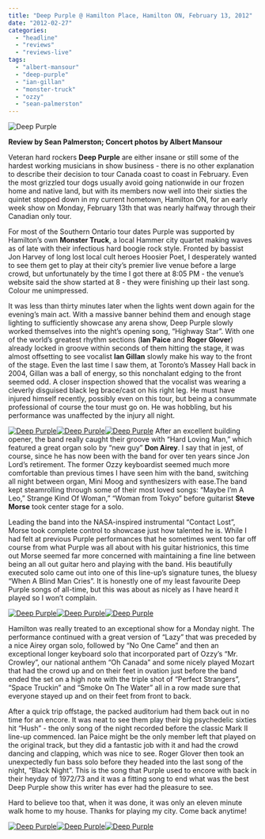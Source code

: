 ```yaml
---
title: "Deep Purple @ Hamilton Place, Hamilton ON, February 13, 2012"
date: "2012-02-27"
categories: 
  - "headline"
  - "reviews"
  - "reviews-live"
tags: 
  - "albert-mansour"
  - "deep-purple"
  - "ian-gillan"
  - "monster-truck"
  - "ozzy"
  - "sean-palmerston"
---
```


![Deep Purple](http://www.hellbound.ca/wp-content/uploads/2012/02/resizedDEEPDEEP-PURPLE-10a-590x393.jpg "Deep Purple")

**Review by Sean Palmerston; Concert photos by Albert Mansour**

Veteran hard rockers **Deep Purple** are either insane or still some of the hardest working musicians in show business - there is no other explanation to describe their decision to tour Canada coast to coast in February. Even the most grizzled tour dogs usually avoid going nationwide in our frozen home and native land, but with its members now well into their sixties the quintet stopped down in my current hometown, Hamilton ON, for an early week show on Monday, February 13th that was nearly halfway through their Canadian only tour.

For most of the Southern Ontario tour dates Purple was supported by Hamilton’s own **Monster Truck**, a local Hammer city quartet making waves as of late with their infectious hard boogie rock style. Fronted by bassist Jon Harvey of long lost local cult heroes Hoosier Poet, I desperately wanted to see them get to play at their city’s premier live venue before a large crowd, but unfortunately by the time I got there at 8:05 PM - the venue’s website said the show started at 8 - they were finishing up their last song. Colour me unimpressed.

It was less than thirty minutes later when the lights went down again for the evening’s main act. With a massive banner behind them and enough stage lighting to sufficiently showcase any arena show, Deep Purple slowly worked themselves into the night’s opening song, “Highway Star”. With one of the world’s greatest rhythm sections (**Ian Paice** and **Roger Glover**) already locked in groove within seconds of them hitting the stage, it was almost offsetting to see vocalist **Ian Gillan** slowly make his way to the front of the stage. Even the last time I saw them, at Toronto’s Massey Hall back in 2004, Gillan was a ball of energy, so this nonchalant edging to the front seemed odd. A closer inspection showed that the vocalist was wearing a cleverly disguised black leg brace/cast on his right leg. He must have injured himself recently, possibly even on this tour, but being a consummate professional of course the tour must go on. He was hobbling, but his performance was unaffected by the injury all night.

[![Deep Purple](http://www.hellbound.ca/wp-content/uploads/2012/02/resizedDEEPDEEP-PURPLE-2a-182x182.jpg "Deep Purple")](http://www.hellbound.ca/wp-content/uploads/2012/02/resizedDEEPDEEP-PURPLE-2a.jpg)[![Deep Purple](http://www.hellbound.ca/wp-content/uploads/2012/02/resizedDEEPDEEP-PURPLE-4a-182x182.jpg "Deep Purple")](http://www.hellbound.ca/wp-content/uploads/2012/02/resizedDEEPDEEP-PURPLE-4a.jpg)[![Deep Purple](http://www.hellbound.ca/wp-content/uploads/2012/02/resizedDEEPDEEP-PURPLE-6a-182x182.jpg "Deep Purple")](http://www.hellbound.ca/wp-content/uploads/2012/02/resizedDEEPDEEP-PURPLE-6a.jpg) After an excellent building opener, the band really caught their groove with “Hard Loving Man,” which featured a great organ solo by “new guy” **Don Airey**. I say that in jest, of course, since he has now been with the band for over ten years since Jon Lord’s retirement. The former Ozzy keyboardist seemed much more comfortable than previous times I have seen him with the band, switching all night between organ, Mini Moog and synthesizers with ease.The band kept steamrolling through some of their most loved songs: “Maybe I’m A Leo,” Strange Kind Of Woman,” “Woman from Tokyo” before guitarist **Steve Morse** took center stage for a solo.

Leading the band into the NASA-inspired instrumental “Contact Lost”, Morse took complete control to showcase just how talented he is. While I had felt at previous Purple performances that he sometimes went too far off course from what Purple was all about with his guitar histrionics, this time out Morse seemed far more concerned with maintaining a fine line between being an all out guitar hero and playing with the band. His beautifully executed solo came out into one of this line-up’s signature tunes, the bluesy “When A Blind Man Cries”. It is honestly one of my least favourite Deep Purple songs of all-time, but this was about as nicely as I have heard it played so I won’t complain.

[![](http://www.hellbound.ca/wp-content/uploads/2012/02/resizedDEEPDEEP-PURPLE-12a-182x182.jpg "Deep Purple")](http://www.hellbound.ca/wp-content/uploads/2012/02/resizedDEEPDEEP-PURPLE-12a.jpg)[![Deep Purple](http://www.hellbound.ca/wp-content/uploads/2012/02/resizedDEEPDEEP-PURPLE-16a-182x182.jpg "Deep Purple")](http://www.hellbound.ca/wp-content/uploads/2012/02/resizedDEEPDEEP-PURPLE-16a.jpg)[![Deep Purple](http://www.hellbound.ca/wp-content/uploads/2012/02/resizedDEEPDEEP-PURPLE-20a-182x182.jpg "Deep Purple")](http://www.hellbound.ca/wp-content/uploads/2012/02/resizedDEEPDEEP-PURPLE-20a.jpg)

Hamilton was really treated to an exceptional show for a Monday night. The performance continued with a great version of “Lazy” that was preceded by a nice Airey organ solo, followed by “No One Came” and then an exceptional longer keyboard solo that incorporated part of Ozzy’s “Mr. Crowley”, our national anthem “Oh Canada” and some nicely played Mozart that had the crowd up and on their feet in ovation just before the band ended the set on a high note with the triple shot of “Perfect Strangers”, “Space Truckin” and “Smoke On The Water” all in a row made sure that everyone stayed up and on their feet from front to back.

After a quick trip offstage, the packed auditorium had them back out in no time for an encore. It was neat to see them play their big psychedelic sixties hit “Hush” - the only song of the night recorded before the classic Mark II line-up commenced. Ian Paice might be the only member left that played on the original track, but they did a fantastic job with it and had the crowd dancing and clapping, which was nice to see. Roger Glover then took an unexpectedly fun bass solo before they headed into the last song of the night, “Black Night”. This is the song that Purple used to encore with back in their heyday of 1972/73 and it was a fitting song to end what was the best Deep Purple show this writer has ever had the pleasure to see.

Hard to believe too that, when it was done, it was only an eleven minute walk home to my house. Thanks for playing my city. Come back anytime!

[![Deep Purple](http://www.hellbound.ca/wp-content/uploads/2012/02/resizedDEEPDEEP-PURPLE-29a-182x182.jpg "Deep Purple")](http://www.hellbound.ca/wp-content/uploads/2012/02/resizedDEEPDEEP-PURPLE-29a.jpg)[![Deep Purple](http://www.hellbound.ca/wp-content/uploads/2012/02/resizedDEEPDEEP-PURPLE-30a-182x182.jpg "Deep Purple")](http://www.hellbound.ca/wp-content/uploads/2012/02/resizedDEEPDEEP-PURPLE-30a.jpg)[![Deep Purple](http://www.hellbound.ca/wp-content/uploads/2012/02/resizedDEEPDEEP-PURPLE-38a-182x182.jpg "Deep Purple")](http://www.hellbound.ca/wp-content/uploads/2012/02/resizedDEEPDEEP-PURPLE-38a.jpg)
